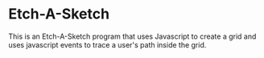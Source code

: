 <h1>Etch-A-Sketch</h1>

This is an Etch-A-Sketch program that uses Javascript to create a grid and uses javascript events to trace a user's path inside the grid.
